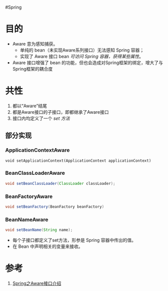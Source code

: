#Spring 

# 目的
- Aware 意为感知捕获。
	- 单纯的 bean（未实现Aware系列接口）无法感知 Spring 容器；
	- 实现了 Aware 接口 bean *可访问 Spring 容器，获得某些属性*。
- Aware 接口增强了 bean 的功能，但也会造成对Spring框架的绑定，增大了与Spring框架的耦合度

# 共性
1.  都以“Aware”结尾
2.  都是Aware接口的子接口，即都继承了Aware接口
3.  接口内均定义了一个 *set 方法*

## 部分实现
### ApplicationContextAware

```javas
void setApplicationContext(ApplicationContext applicationContext)
```


### BeanClassLoaderAware

```java
void setBeanClassLoader(ClassLoader classLoader);
```

### BeanFactoryAware

```java
void setBeanFactory(BeanFactory beanFactory)
```

### BeanNameAware

```java
void setBeanName(String name);
```
- 每个子接口都定义了set方法，形参是 Spring 容器中传出的值。
- 在 Bean 中声明相关的变量来接收。


# 参考
1. [Spring之Aware接口介绍](https://cloud.tencent.com/developer/article/1409274)